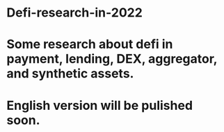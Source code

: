 # Defi-research-in-2022

# Some research about defi in payment, lending, DEX, aggregator, and synthetic assets.
# English version will be pulished soon.
